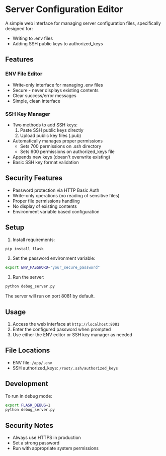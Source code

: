 # Server Configuration Editor

A simple web interface for managing server configuration files, specifically designed for:
- Writing to .env files
- Adding SSH public keys to authorized_keys

## Features

### ENV File Editor
- Write-only interface for managing .env files
- Secure - never displays existing contents
- Clear success/error messages
- Simple, clean interface

### SSH Key Manager
- Two methods to add SSH keys:
  1. Paste SSH public keys directly
  2. Upload public key files (.pub)
- Automatically manages proper permissions
  - Sets 700 permissions on .ssh directory
  - Sets 600 permissions on authorized_keys file
- Appends new keys (doesn't overwrite existing)
- Basic SSH key format validation

## Security Features
- Password protection via HTTP Basic Auth
- Write-only operations (no reading of sensitive files)
- Proper file permissions handling
- No display of existing contents
- Environment variable based configuration

## Setup

1. Install requirements:
```bash
pip install flask
```

2. Set the password environment variable:
```bash
export ENV_PASSWORD="your_secure_password"
```

3. Run the server:
```bash
python debug_server.py
```

The server will run on port 8081 by default.

## Usage

1. Access the web interface at `http://localhost:8081`
2. Enter the configured password when prompted
3. Use either the ENV editor or SSH key manager as needed

## File Locations
- ENV file: `/app/.env`
- SSH authorized_keys: `/root/.ssh/authorized_keys`

## Development

To run in debug mode:
```bash
export FLASK_DEBUG=1
python debug_server.py
```

## Security Notes
- Always use HTTPS in production
- Set a strong password
- Run with appropriate system permissions